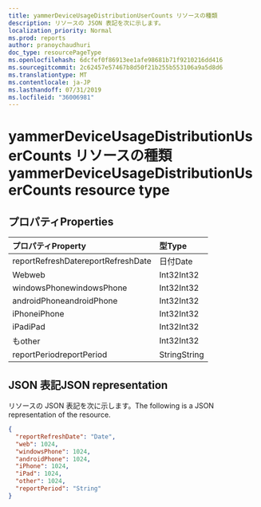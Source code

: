 ```yaml
---
title: yammerDeviceUsageDistributionUserCounts リソースの種類
description: リソースの JSON 表記を次に示します。
localization_priority: Normal
ms.prod: reports
author: pranoychaudhuri
doc_type: resourcePageType
ms.openlocfilehash: 6dcfef0f86913ee1afe98681b71f9210216dd416
ms.sourcegitcommit: 2c62457e57467b8d50f21b255b553106a9a5d8d6
ms.translationtype: MT
ms.contentlocale: ja-JP
ms.lasthandoff: 07/31/2019
ms.locfileid: "36006981"
---
```

# <a name="yammerdeviceusagedistributionusercounts-resource-type"></a><span data-ttu-id="edc0d-103">yammerDeviceUsageDistributionUserCounts リソースの種類</span><span class="sxs-lookup"><span data-stu-id="edc0d-103">yammerDeviceUsageDistributionUserCounts resource type</span></span>

## <a name="properties"></a><span data-ttu-id="edc0d-104">プロパティ</span><span class="sxs-lookup"><span data-stu-id="edc0d-104">Properties</span></span>

| <span data-ttu-id="edc0d-105">プロパティ</span><span class="sxs-lookup"><span data-stu-id="edc0d-105">Property</span></span>          | <span data-ttu-id="edc0d-106">型</span><span class="sxs-lookup"><span data-stu-id="edc0d-106">Type</span></span>   |
| :---------------- | :----- |
| <span data-ttu-id="edc0d-107">reportRefreshDate</span><span class="sxs-lookup"><span data-stu-id="edc0d-107">reportRefreshDate</span></span> | <span data-ttu-id="edc0d-108">日付</span><span class="sxs-lookup"><span data-stu-id="edc0d-108">Date</span></span>   |
| <span data-ttu-id="edc0d-109">Web</span><span class="sxs-lookup"><span data-stu-id="edc0d-109">web</span></span>               | <span data-ttu-id="edc0d-110">Int32</span><span class="sxs-lookup"><span data-stu-id="edc0d-110">Int32</span></span>  |
| <span data-ttu-id="edc0d-111">windowsPhone</span><span class="sxs-lookup"><span data-stu-id="edc0d-111">windowsPhone</span></span>      | <span data-ttu-id="edc0d-112">Int32</span><span class="sxs-lookup"><span data-stu-id="edc0d-112">Int32</span></span>  |
| <span data-ttu-id="edc0d-113">androidPhone</span><span class="sxs-lookup"><span data-stu-id="edc0d-113">androidPhone</span></span>      | <span data-ttu-id="edc0d-114">Int32</span><span class="sxs-lookup"><span data-stu-id="edc0d-114">Int32</span></span>  |
| <span data-ttu-id="edc0d-115">iPhone</span><span class="sxs-lookup"><span data-stu-id="edc0d-115">iPhone</span></span>            | <span data-ttu-id="edc0d-116">Int32</span><span class="sxs-lookup"><span data-stu-id="edc0d-116">Int32</span></span>  |
| <span data-ttu-id="edc0d-117">iPad</span><span class="sxs-lookup"><span data-stu-id="edc0d-117">iPad</span></span>              | <span data-ttu-id="edc0d-118">Int32</span><span class="sxs-lookup"><span data-stu-id="edc0d-118">Int32</span></span>  |
| <span data-ttu-id="edc0d-119">も</span><span class="sxs-lookup"><span data-stu-id="edc0d-119">other</span></span>             | <span data-ttu-id="edc0d-120">Int32</span><span class="sxs-lookup"><span data-stu-id="edc0d-120">Int32</span></span>  |
| <span data-ttu-id="edc0d-121">reportPeriod</span><span class="sxs-lookup"><span data-stu-id="edc0d-121">reportPeriod</span></span>      | <span data-ttu-id="edc0d-122">String</span><span class="sxs-lookup"><span data-stu-id="edc0d-122">String</span></span> |

## <a name="json-representation"></a><span data-ttu-id="edc0d-123">JSON 表記</span><span class="sxs-lookup"><span data-stu-id="edc0d-123">JSON representation</span></span>

<span data-ttu-id="edc0d-124">リソースの JSON 表記を次に示します。</span><span class="sxs-lookup"><span data-stu-id="edc0d-124">The following is a JSON representation of the resource.</span></span>

<!-- {
  "blockType": "resource",
  "@odata.type": "microsoft.graph.yammerDeviceUsageDistributionUserCounts"
} -->

```json
{
  "reportRefreshDate": "Date", 
  "web": 1024, 
  "windowsPhone": 1024, 
  "androidPhone": 1024, 
  "iPhone": 1024, 
  "iPad": 1024, 
  "other": 1024, 
  "reportPeriod": "String"
}
```
